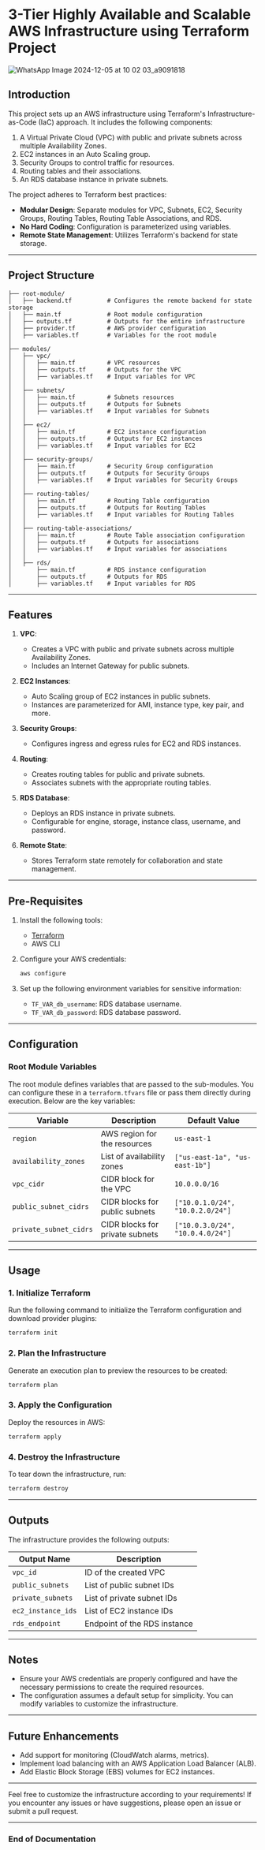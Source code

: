 # 3-Tier Highly Available and Scalable AWS Infrastructure using Terraform Project
![WhatsApp Image 2024-12-05 at 10 02 03_a9091818](https://github.com/user-attachments/assets/aa1de379-2b7a-4a18-9188-f600f98be5d6)


## **Introduction**

This project sets up an AWS infrastructure using Terraform's Infrastructure-as-Code (IaC) approach. It includes the following components:

1. A Virtual Private Cloud (VPC) with public and private subnets across multiple Availability Zones.
2. EC2 instances in an Auto Scaling group.
3. Security Groups to control traffic for resources.
4. Routing tables and their associations.
5. An RDS database instance in private subnets.

The project adheres to Terraform best practices:

- **Modular Design**: Separate modules for VPC, Subnets, EC2, Security Groups, Routing Tables, Routing Table Associations, and RDS.
- **No Hard Coding**: Configuration is parameterized using variables.
- **Remote State Management**: Utilizes Terraform's backend for state storage.

---

## **Project Structure**

```
├── root-module/
│   ├── backend.tf          # Configures the remote backend for state storage
│   ├── main.tf             # Root module configuration
│   ├── outputs.tf          # Outputs for the entire infrastructure
│   ├── provider.tf         # AWS provider configuration
│   ├── variables.tf        # Variables for the root module
│
├── modules/
│   ├── vpc/
│   │   ├── main.tf         # VPC resources
│   │   ├── outputs.tf      # Outputs for the VPC
│   │   ├── variables.tf    # Input variables for VPC
│   │
│   ├── subnets/
│   │   ├── main.tf         # Subnets resources
│   │   ├── outputs.tf      # Outputs for Subnets
│   │   ├── variables.tf    # Input variables for Subnets
│   │
│   ├── ec2/
│   │   ├── main.tf         # EC2 instance configuration
│   │   ├── outputs.tf      # Outputs for EC2 instances
│   │   ├── variables.tf    # Input variables for EC2
│   │
│   ├── security-groups/
│   │   ├── main.tf         # Security Group configuration
│   │   ├── outputs.tf      # Outputs for Security Groups
│   │   ├── variables.tf    # Input variables for Security Groups
│   │
│   ├── routing-tables/
│   │   ├── main.tf         # Routing Table configuration
│   │   ├── outputs.tf      # Outputs for Routing Tables
│   │   ├── variables.tf    # Input variables for Routing Tables
│   │
│   ├── routing-table-associations/
│   │   ├── main.tf         # Route Table association configuration
│   │   ├── outputs.tf      # Outputs for associations
│   │   ├── variables.tf    # Input variables for associations
│   │
│   ├── rds/
│       ├── main.tf         # RDS instance configuration
│       ├── outputs.tf      # Outputs for RDS
│       ├── variables.tf    # Input variables for RDS
```

---

## **Features**

1. **VPC**:
    
    - Creates a VPC with public and private subnets across multiple Availability Zones.
    - Includes an Internet Gateway for public subnets.
2. **EC2 Instances**:
    
    - Auto Scaling group of EC2 instances in public subnets.
    - Instances are parameterized for AMI, instance type, key pair, and more.
3. **Security Groups**:
    
    - Configures ingress and egress rules for EC2 and RDS instances.
4. **Routing**:
    
    - Creates routing tables for public and private subnets.
    - Associates subnets with the appropriate routing tables.
5. **RDS Database**:
    
    - Deploys an RDS instance in private subnets.
    - Configurable for engine, storage, instance class, username, and password.
6. **Remote State**:
    
    - Stores Terraform state remotely for collaboration and state management.

---

## **Pre-Requisites**

1. Install the following tools:
    - [Terraform](https://www.terraform.io/downloads)
    - AWS CLI
2. Configure your AWS credentials:
    
    ```bash
    aws configure
    ```
    
3. Set up the following environment variables for sensitive information:
    - `TF_VAR_db_username`: RDS database username.
    - `TF_VAR_db_password`: RDS database password.

---

## **Configuration**

### **Root Module Variables**

The root module defines variables that are passed to the sub-modules. You can configure these in a `terraform.tfvars` file or pass them directly during execution. Below are the key variables:

|Variable|Description|Default Value|
|---|---|---|
|`region`|AWS region for the resources|`us-east-1`|
|`availability_zones`|List of availability zones|`["us-east-1a", "us-east-1b"]`|
|`vpc_cidr`|CIDR block for the VPC|`10.0.0.0/16`|
|`public_subnet_cidrs`|CIDR blocks for public subnets|`["10.0.1.0/24", "10.0.2.0/24"]`|
|`private_subnet_cidrs`|CIDR blocks for private subnets|`["10.0.3.0/24", "10.0.4.0/24"]`|

---

## **Usage**

### **1. Initialize Terraform**

Run the following command to initialize the Terraform configuration and download provider plugins:

```bash
terraform init
```

### **2. Plan the Infrastructure**

Generate an execution plan to preview the resources to be created:

```bash
terraform plan
```

### **3. Apply the Configuration**

Deploy the resources in AWS:

```bash
terraform apply
```

### **4. Destroy the Infrastructure**

To tear down the infrastructure, run:

```bash
terraform destroy
```

---

## **Outputs**

The infrastructure provides the following outputs:

|Output Name|Description|
|---|---|
|`vpc_id`|ID of the created VPC|
|`public_subnets`|List of public subnet IDs|
|`private_subnets`|List of private subnet IDs|
|`ec2_instance_ids`|List of EC2 instance IDs|
|`rds_endpoint`|Endpoint of the RDS instance|

---

## **Notes**

- Ensure your AWS credentials are properly configured and have the necessary permissions to create the required resources.
- The configuration assumes a default setup for simplicity. You can modify variables to customize the infrastructure.

---

## **Future Enhancements**

- Add support for monitoring (CloudWatch alarms, metrics).
- Implement load balancing with an AWS Application Load Balancer (ALB).
- Add Elastic Block Storage (EBS) volumes for EC2 instances.

---

Feel free to customize the infrastructure according to your requirements! If you encounter any issues or have suggestions, please open an issue or submit a pull request.

---

### **End of Documentation**
